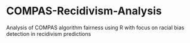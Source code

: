 # COMPAS-Recidivism-Analysis
Analysis of COMPAS algorithm fairness using R with focus on racial bias detection in recidivism predictions
